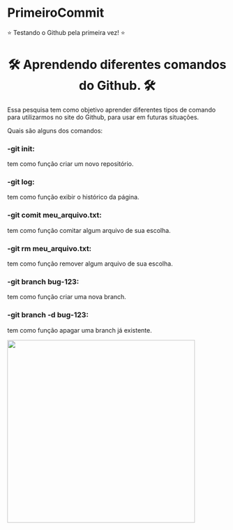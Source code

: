 # PrimeiroCommit
⭐ Testando o Github pela primeira vez! ⭐
<p><h1 align=center> 🛠️ Aprendendo diferentes comandos do Github. 🛠️ </h1> </p>
<p> Essa pesquisa tem como objetivo aprender diferentes tipos de comando para utilizarmos no site do Github, para usar em futuras situações.</p>
<p> Quais são alguns dos comandos: </p>
<p> <h3>-git init:</h3> tem como função criar um novo repositório. </p>
<p> <h3>-git log:</h3> tem como função exibir o histórico da página. </p>
<p> <h3>-git comit meu_arquivo.txt:</h3> tem como função comitar algum arquivo de sua escolha. </p>
<p> <h3>-git rm meu_arquivo.txt:</h3> tem como função remover algum arquivo de sua escolha. </p>
<p> <h3>-git branch bug-123:</h3> tem como função criar uma nova branch.</p>
<p> <h3>-git branch -d bug-123:</h3> tem como função apagar uma branch já existente. </p>
<img  width="430" height="419" src= "https://i.giphy.com/du3J3cXyzhj75IOgvA.webp">
